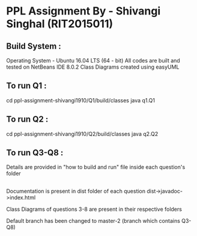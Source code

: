 # PPL Assignment By - Shivangi Singhal (RIT2015011)

## Build System :  
Operating System - Ubuntu 16.04 LTS (64 - bit)
All codes are built and tested on NetBeans IDE 8.0.2
Class Diagrams created using easyUML

## To run Q1 :
cd ppl-assignment-shivangi1910/Q1/build/classes
java q1.Q1

## To run Q2 :
cd ppl-assignment-shivangi1910/Q2/build/classes
java q2.Q2

## To run Q3-Q8 :
Details are provided in "how to build and run" file inside each question's folder

##

Documentation is present in dist folder of each question dist->javadoc->index.html

Class Diagrams of questions 3-8 are present in their respective folders

Default branch has been changed to master-2 (branch which contains Q3-Q8)
